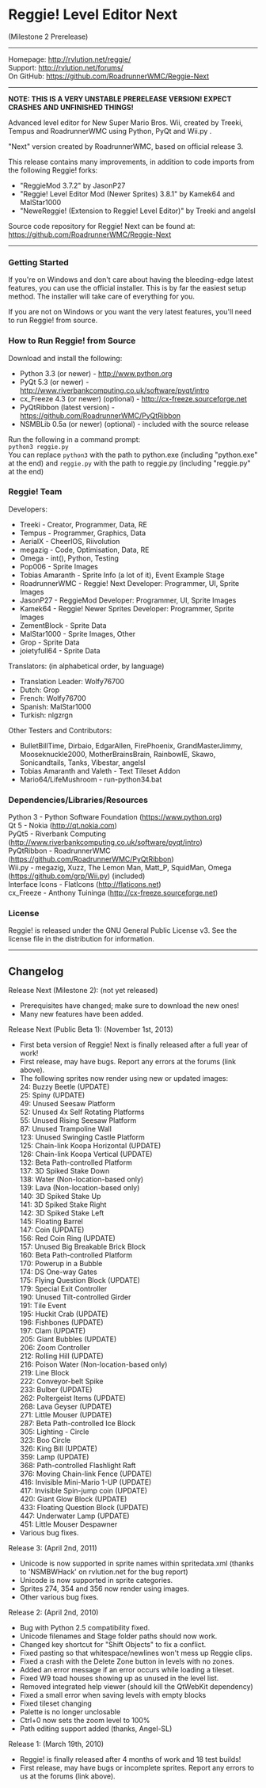 # Reggie! Level Editor Next
(Milestone 2 Prerelease)

----------------------------------------------------------------

Homepage:  http://rvlution.net/reggie/  
Support:   http://rvlution.net/forums/  
On GitHub: https://github.com/RoadrunnerWMC/Reggie-Next

----------------------------------------------------------------

**NOTE: THIS IS A VERY UNSTABLE PRERELEASE VERSION! EXPECT CRASHES AND UNFINISHED THINGS!**

Advanced level editor for New Super Mario Bros. Wii, created by Treeki, Tempus and RoadrunnerWMC using Python, PyQt and Wii.py .

"Next" version created by RoadrunnerWMC, based on official release 3.

This release contains many improvements, in addition to code imports from the following Reggie! forks:
 * "ReggieMod 3.7.2" by JasonP27
 * "Reggie! Level Editor Mod (Newer Sprites) 3.8.1" by Kamek64 and MalStar1000
 * "NeweReggie! (Extension to Reggie! Level Editor)" by Treeki and angelsl

Source code repository for Reggie! Next can be found at:  
https://github.com/RoadrunnerWMC/Reggie-Next 

----------------------------------------------------------------

### Getting Started

If you're on Windows and don't care about having the bleeding-edge latest features, you can use the official installer. This is by far the easiest setup method. The installer will take care of everything for you.

If you are not on Windows or you want the very latest features, you'll need to run Reggie! from source.


### How to Run Reggie! from Source

Download and install the following:
 * Python 3.3 (or newer) - http://www.python.org
 * PyQt 5.3 (or newer) - http://www.riverbankcomputing.co.uk/software/pyqt/intro
 * cx_Freeze 4.3 (or newer) (optional) - http://cx-freeze.sourceforge.net
 * PyQtRibbon (latest version) - https://github.com/RoadrunnerWMC/PyQtRibbon
 * NSMBLib 0.5a (or newer) (optional) - included with the source release

Run the following in a command prompt:  
`python3 reggie.py`  
You can replace `python3` with the path to python.exe (including "python.exe" at the end) and `reggie.py` with the path to reggie.py (including "reggie.py" at the end)


### Reggie! Team

Developers:
 * Treeki - Creator, Programmer, Data, RE
 * Tempus - Programmer, Graphics, Data
 * AerialX - CheerIOS, Riivolution
 * megazig - Code, Optimisation, Data, RE
 * Omega - int(), Python, Testing
 * Pop006 - Sprite Images
 * Tobias Amaranth - Sprite Info (a lot of it), Event Example Stage
 * RoadrunnerWMC - Reggie! Next Developer: Programmer, UI, Sprite Images
 * JasonP27 - ReggieMod Developer: Programmer, UI, Sprite Images
 * Kamek64 - Reggie! Newer Sprites Developer: Programmer, Sprite Images
 * ZementBlock - Sprite Data
 * MalStar1000 - Sprite Images, Other
 * Grop - Sprite Data
 * joietyfull64 - Sprite Data

Translators: (in alphabetical order, by language)
 * Translation Leader: Wolfy76700
 * Dutch: Grop
 * French: Wolfy76700
 * Spanish: MalStar1000
 * Turkish: nlgzrgn

Other Testers and Contributors:
 * BulletBillTime, Dirbaio, EdgarAllen, FirePhoenix, GrandMasterJimmy, Mooseknuckle2000, MotherBrainsBrain, RainbowIE, Skawo, Sonicandtails, Tanks, Vibestar, angelsl
 * Tobias Amaranth and Valeth - Text Tileset Addon
 * Mario64/LifeMushroom - run-python34.bat


### Dependencies/Libraries/Resources

Python 3 - Python Software Foundation (https://www.python.org)  
Qt 5 - Nokia (http://qt.nokia.com)  
PyQt5 - Riverbank Computing (http://www.riverbankcomputing.co.uk/software/pyqt/intro)  
PyQtRibbon - RoadrunnerWMC (https://github.com/RoadrunnerWMC/PyQtRibbon)  
Wii.py - megazig, Xuzz, The Lemon Man, Matt_P, SquidMan, Omega (https://github.com/grp/Wii.py) (included)  
Interface Icons - FlatIcons (http://flaticons.net)  
cx_Freeze - Anthony Tuininga (http://cx-freeze.sourceforge.net)


### License

Reggie! is released under the GNU General Public License v3.
See the license file in the distribution for information.

----------------------------------------------------------------

## Changelog

Release Next (Milestone 2): (not yet released)
 * Prerequisites have changed; make sure to download the new ones!
 * Many new features have been added.

Release Next (Public Beta 1): (November 1st, 2013)
 * First beta version of Reggie! Next is finally released after a full year of work!
 * First release, may have bugs. Report any errors at the forums (link above).
 * The following sprites now render using new or updated images:  
   24:  Buzzy Beetle (UPDATE)  
   25:  Spiny (UPDATE)  
   49:  Unused Seesaw Platform  
   52:  Unused 4x Self Rotating Platforms  
   55:  Unused Rising Seesaw Platform  
   87:  Unused Trampoline Wall  
   123: Unused Swinging Castle Platform  
   125: Chain-link Koopa Horizontal (UPDATE)  
   126: Chain-link Koopa Vertical (UPDATE)  
   132: Beta Path-controlled Platform  
   137: 3D Spiked Stake Down  
   138: Water (Non-location-based only)  
   139: Lava (Non-location-based only)  
   140: 3D Spiked Stake Up  
   141: 3D Spiked Stake Right  
   142: 3D Spiked Stake Left  
   145: Floating Barrel  
   147: Coin (UPDATE)  
   156: Red Coin Ring (UPDATE)  
   157: Unused Big Breakable Brick Block  
   160: Beta Path-controlled Platform  
   170: Powerup in a Bubble  
   174: DS One-way Gates  
   175: Flying Question Block (UPDATE)  
   179: Special Exit Controller  
   190: Unused Tilt-controlled Girder  
   191: Tile Event  
   195: Huckit Crab (UPDATE)  
   196: Fishbones (UPDATE)  
   197: Clam (UPDATE)  
   205: Giant Bubbles (UPDATE)  
   206: Zoom Controller  
   212: Rolling Hill (UPDATE)  
   216: Poison Water (Non-location-based only)  
   219: Line Block  
   222: Conveyor-belt Spike  
   233: Bulber (UPDATE)  
   262: Poltergeist Items (UPDATE)  
   268: Lava Geyser (UPDATE)  
   271: Little Mouser (UPDATE)  
   287: Beta Path-controlled Ice Block  
   305: Lighting - Circle  
   323: Boo Circle  
   326: King Bill (UPDATE)  
   359: Lamp (UPDATE)  
   368: Path-controlled Flashlight Raft  
   376: Moving Chain-link Fence (UPDATE)  
   416: Invisible Mini-Mario 1-UP (UPDATE)  
   417: Invisible Spin-jump coin (UPDATE)  
   420: Giant Glow Block (UPDATE)  
   433: Floating Question Block (UPDATE)  
   447: Underwater Lamp (UPDATE)  
   451: Little Mouser Despawner
 * Various bug fixes.


Release 3: (April 2nd, 2011)
 * Unicode is now supported in sprite names within spritedata.xml (thanks to 'NSMBWHack' on rvlution.net for the bug report)
 * Unicode is now supported in sprite categories.
 * Sprites 274, 354 and 356 now render using images.
 * Other various bug fixes.


Release 2: (April 2nd, 2010)
 * Bug with Python 2.5 compatibility fixed.
 * Unicode filenames and Stage folder paths should now work.
 * Changed key shortcut for "Shift Objects" to fix a conflict.
 * Fixed pasting so that whitespace/newlines won't mess up Reggie clips.
 * Fixed a crash with the Delete Zone button in levels with no zones.
 * Added an error message if an error occurs while loading a tileset.
 * Fixed W9 toad houses showing up as unused in the level list.
 * Removed integrated help viewer (should kill the QtWebKit dependency)
 * Fixed a small error when saving levels with empty blocks
 * Fixed tileset changing
 * Palette is no longer unclosable
 * Ctrl+0 now sets the zoom level to 100%
 * Path editing support added (thanks, Angel-SL)


Release 1: (March 19th, 2010)
 * Reggie! is finally released after 4 months of work and 18 test builds!
 * First release, may have bugs or incomplete sprites. Report any errors to us at the forums (link above).

